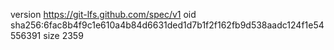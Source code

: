 version https://git-lfs.github.com/spec/v1
oid sha256:6fac8b4f9c1e610a4b84d6631ded1d7b1f2f162fb9d538aadc124f1e54556391
size 2359
